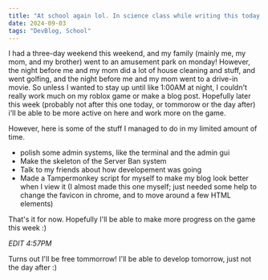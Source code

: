 ```yaml
---
title: "At school again lol. In science class while writing this today."
date: 2024-09-03
tags: "DevBlog, School"
---
```

I had a three-day weekend this weekend, and my family (mainly me, my mom, and my brother) went to an amusement park on monday! However, the night before me and my mom did a lot of house cleaning and stuff, and went golfing, and the night before me and my mom went to a drive-in movie. So unless I wanted to stay up until like 1:00AM at night, I couldn't really work much on my roblox game or make a blog post. Hopefully later this week (probably not after this one today, or tommorow or the day after) i'll be able to be more active on here and work more on the game.

However, here is some of the stuff I managed to do in my limited amount of time.

* polish some admin systems, like the terminal and the admin gui
* Make the skeleton of the Server Ban system
* Talk to my friends about how developement was going
* Made a Tampermonkey script for myself to make my blog look better when I view it (I almost made this one myself; just needed some help to change the favicon in chrome, and to move around a few HTML elements)

That's it for now. Hopefully I'll be able to make more progress on the game this week :)

*EDIT 4:57PM*

Turns out I'll be free tommorrow! I'll be able to develop tomorrow, just not the day after :)
